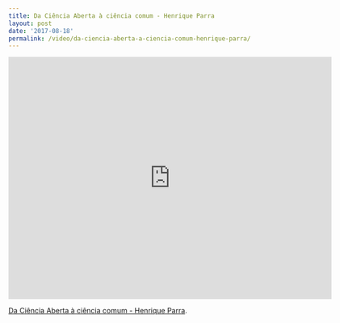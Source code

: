 ```yaml
---
title: Da Ciência Aberta à ciência comum - Henrique Parra
layout: post
date: '2017-08-18'
permalink: /video/da-ciencia-aberta-a-ciencia-comum-henrique-parra/
---
```



<div class="ratio ratio-16x9"><iframe allowfullscreen="" class="youtube-field-player" frameborder="0" height="480" id="youtube-field-player" src="https://www.youtube.com/embed/JJq-LZaZGWM?wmode=opaque" title="Da Ciência Aberta à ciência comum - Henrique Parra" width="640"></iframe></div>

[Da Ciência Aberta à ciência comum - Henrique Parra](https://www.youtube.com/watch?v=JJq-LZaZGWM).
